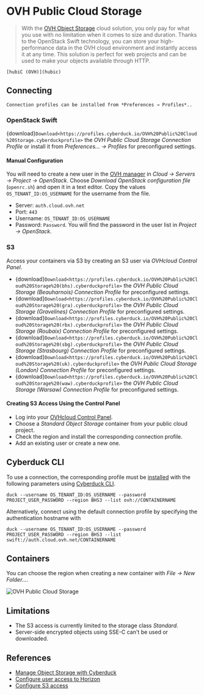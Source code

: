 OVH Public Cloud Storage
====

> With the [OVH Object Storage](https://www.ovh.com/us/public-cloud/storage/object-storage/) cloud solution, you only pay for what you use with no limitation when it comes to size and duration. Thanks to the OpenStack Swift technology, you can store your high-performance data in the OVH cloud environment and instantly access it at any time. This solution is perfect for web projects and can be used to make your objects available through HTTP.

```{seealso}
[hubiC (OVH)](hubic)
```

## Connecting

```{note}
Connection profiles can be installed from *Preferences → Profiles*..
```

### OpenStack Swift

{download}`Download<https://profiles.cyberduck.io/OVH%20Public%20Cloud%20Storage.cyberduckprofile>`  the *OVH Public Cloud Storage Connection Profile* or install it from *Preferences… → Profiles* for preconfigured settings.

#### Manual Configuration

You will need to create a new user in the [OVH manager](https://www.ovh.com/manager/cloud/) in *Cloud → Servers → Project → OpenStack*. Choose *Download OpenStack configuration file* (`openrc.sh`) and open it in a text editor. Copy the values `OS_TENANT_ID:OS_USERNAME` for the username from the file.

- Server: `auth.cloud.ovh.net`
- Port: `443`
- Username: `OS_TENANT_ID:OS_USERNAME`
- Password: `Password`. You will find the password in the user list in *Project → OpenStack*.

### S3

Access your containers via S3 by creating an S3 user via *OVHcloud Control Panel*.

- {download}`Download<https://profiles.cyberduck.io/OVH%20Public%20Cloud%20Storage%20(bhs).cyberduckprofile>` the *OVH Public Cloud Storage (Beauharnois) Connection Profile* for preconfigured settings.
- {download}`Download<https://profiles.cyberduck.io/OVH%20Public%20Cloud%20Storage%20(gra).cyberduckprofile>` the *OVH Public Cloud Storage (Gravelines) Connection Profile* for preconfigured settings.
- {download}`Download<https://profiles.cyberduck.io/OVH%20Public%20Cloud%20Storage%20(rbx).cyberduckprofile>` the *OVH Public Cloud Storage (Roubaix) Connection Profile* for preconfigured settings.
- {download}`Download<https://profiles.cyberduck.io/OVH%20Public%20Cloud%20Storage%20(sbg).cyberduckprofile>` the *OVH Public Cloud Storage (Strasbourg) Connection Profile* for preconfigured settings.
- {download}`Download<https://profiles.cyberduck.io/OVH%20Public%20Cloud%20Storage%20(uk).cyberduckprofile>` the *OVH Public Cloud Storage (London) Connection Profile* for preconfigured settings.
- {download}`Download<https://profiles.cyberduck.io/OVH%20Public%20Cloud%20Storage%20(waw).cyberduckprofile>` the *OVH Public Cloud Storage (Warsaw) Connection Profile* for preconfigured settings.

#### Creating S3 Access Using the Control Panel

- Log into your [OVHcloud Control Panel](https://us.ovhcloud.com/manager/).
- Choose a *Standard Object Storage* container from your public cloud project.
- Check the region and install the corresponding connection profile.
- Add an existing user or create a new one.

## Cyberduck CLI

To use a connection, the corresponding profile must be [installed](../../cli/index.md#profiles) with the following parameters using [Cyberduck CLI](https://duck.sh/).

	duck --username OS_TENANT_ID:OS_USERNAME --password PROJECT_USER_PASSWORD --region BHS3 --list ovh://CONTAINERNAME

Alternatively, connect using the default connection profile by specifying the authentication hostname with

	duck --username OS_TENANT_ID:OS_USERNAME --password PROJECT_USER_PASSWORD --region BHS3 --list swift://auth.cloud.ovh.net/CONTAINERNAME

## Containers

You can choose the region when creating a new container with *File → New Folder…*.

![OVH Public Cloud Storage](_images/OVH_Public_Cloud_Storage.png)

## Limitations

- The S3 access is currently limited to the storage class *Standard*.
- Server-side encrypted objects using SSE-C can't be used or downloaded.

## References
- [Manage Object Storage with Cyberduck](https://docs.ovh.com/us/en/storage/manage_object_storage_with_cyberduck/)
- [Configure user access to Horizon](https://docs.ovh.com/us/en/public-cloud/configure_user_access_to_horizon/)
- [Configure S3 access](https://support.us.ovhcloud.com/hc/en-us/articles/10695902938899-How-to-Create-a-Container-in-OVHcloud-S3-Object-Storage)